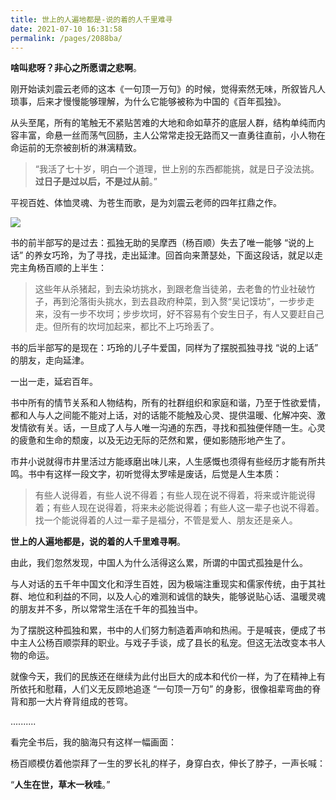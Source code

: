 ```yaml
---
title: 世上的人遍地都是-说的着的人千里难寻
date: 2021-07-10 16:31:58
permalink: /pages/2088ba/
---
```

**啥叫悲呀？非心之所愿谓之悲啊**。

刚开始读刘震云老师的这本《一句顶一万句》的时候，觉得索然无味，所叙皆凡人琐事，后来才慢慢能够理解，为什么它能够被称为中国的《百年孤独》。

从头至尾，所有的笔触无不紧贴苦难的大地和命如草芥的底层人群，结构单纯而内容丰富，命悬一丝而荡气回肠，主人公常常走投无路而又一直勇往直前，小人物在命运前的无奈被剖析的淋漓精致。

> “我活了七十岁，明白一个道理，世上别的东西都能挑，就是日子没法挑。**过日子是过以后，不是过从前**。”

平视百姓、体恤灵魂、为苍生而歌，是为刘震云老师的四年扛鼎之作。	

![](https://cs-wiki.oss-cn-shanghai.aliyuncs.com/img/20220320164843.png)

书的前半部写的是过去：孤独无助的吴摩西（杨百顺）失去了唯一能够 “说的上话” 的养女巧玲，为了寻找，走出延津。回首向来萧瑟处，下面这段话，就足以走完主角杨百顺的上半生：

> 这些年从杀猪起，到去染坊挑水，到跟老詹当徒弟，去老鲁的竹业社破竹子，再到沦落街头挑水，到去县政府种菜，到入赘“吴记馍坊”，一步步走来，没有一步不坎坷；步步坎坷，好不容易有个安生日子，有人又要赶自己走。但所有的坎坷加起来，都比不上巧玲丢了。

书的后半部写的是现在：巧玲的儿子牛爱国，同样为了摆脱孤独寻找 “说的上话” 的朋友，走向延津。

一出一走，延宕百年。

书中所有的情节关系和人物结构，所有的社群组织和家庭和谐，乃至于性欲爱情，都和人与人之间能不能对上话，对的话能不能触及心灵、提供温暖、化解冲突、激发情欲有关。话，一旦成了人与人唯一沟通的东西，寻找和孤独便伴随一生。心灵的疲惫和生命的颓废，以及无边无际的茫然和累，便如影随形地产生了。

市井小说就得市井里活过方能琢磨出味儿来，人生感慨也须得有些经历才能有所共鸣。书中有这样一段文字，初听觉得太罗嗦是废话，后觉是人生本质：

> 有些人说得着，有些人说不得着；有些人现在说不得着，将来或许能说得着；有些人现在说得着，将来未必能说得着；有些人这一辈子也说不得着。找一个能说得着的人过一辈子是福分，不管是爱人、朋友还是亲人。

**世上的人遍地都是，说的着的人千里难寻啊**。

由此，我们忽然发现，中国人为什么活得这么累，所谓的中国式孤独是什么。

与人对话的五千年中国文化和浮生百姓，因为极端注重现实和儒家传统，由于其社群、地位和利益的不同，以及人心的难测和诚信的缺失，能够说贴心话、温暖灵魂的朋友并不多，所以常常生活在千年的孤独当中。

为了摆脱这种孤独和累，书中的人们努力制造着声响和热闹。于是喊丧，便成了书中主人公杨百顺崇拜的职业。与戏子手谈，成了县长的私宠。但这无法改变本书人物的命运。

就像今天，我们的民族还在继续为此付出巨大的成本和代价一样，为了在精神上有所依托和慰藉，人们义无反顾地追逐 “一句顶一万句” 的身影，很像祖辈弯曲的脊背和那一大片脊背组成的苍穹。

..........

看完全书后，我的脑海只有这样一幅画面：

杨百顺模仿着他崇拜了一生的罗长礼的样子，身穿白衣，伸长了脖子，一声长喊：

“**人生在世，草木一秋哇**。”






